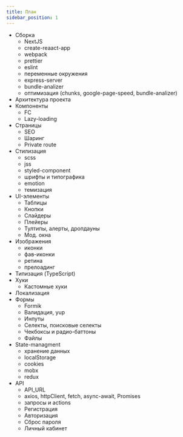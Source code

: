 ```yaml
---
title: План
sidebar_position: 1
---
```


- Сборка
  - NextJS
  - create-reaact-app
  - webpack
  - prettier
  - eslint
  - переменные окружения
  - express-server
  - bundle-analizer
  - оптимизация (chunks, google-page-speed, bundle-analizer)
- Архитектура проекта
- Компоненты
  - FC
  - Lazy-loading
- Страницы
  - SEO
  - Шаринг
  - Private route
- Стилизация
  - scss
  - jss
  - styled-component
  - шрифты и типографика
  - emotion
  - темизация
- UI-элементы
  - Таблицы
  - Кнопки
  - Слайдеры
  - Плейеры
  - Тултипы, алерты, дропдауны
  - Мод. окна
- Изображения
  - иконки
  - фав-иконки
  - ретина
  - прелоадинг
- Типизация (TypeScript)
- Хуки
  - Кастомные хуки
- Локализация
- Формы
  - Formik
  - Валидация, yup
  - Инпуты
  - Селекты, поисковые селекты
  - Чекбоксы и радио-баттоны
  - Файлы
- State-managment
  - хранение данных
  - localStorage
  - cookies
  - mobx
  - redux
- API
  - API_URL
  - axios, httpClient, fetch, async-await, Promises
  - запросы и actions
  - Регистрация
  - Авторизация
  - Сброс пароля
  - Личный кабинет
